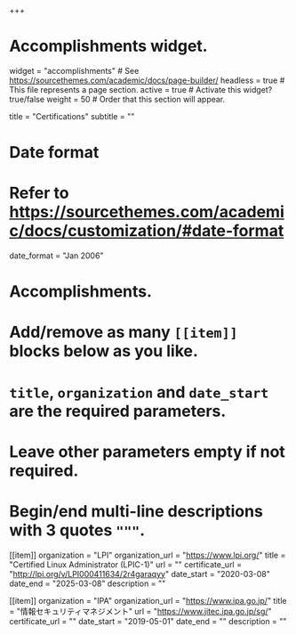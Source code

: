 +++
# Accomplishments widget.
widget = "accomplishments"  # See https://sourcethemes.com/academic/docs/page-builder/
headless = true  # This file represents a page section.
active = true  # Activate this widget? true/false
weight = 50  # Order that this section will appear.

title = "Certifications"
subtitle = ""

# Date format
#   Refer to https://sourcethemes.com/academic/docs/customization/#date-format
date_format = "Jan 2006"

# Accomplishments.
#   Add/remove as many `[[item]]` blocks below as you like.
#   `title`, `organization` and `date_start` are the required parameters.
#   Leave other parameters empty if not required.
#   Begin/end multi-line descriptions with 3 quotes `"""`.

[[item]]
  organization = "LPI"
  organization_url = "https://www.lpi.org/"
  title = "Certified Linux Administrator (LPIC-1)"
  url = ""
  certificate_url = "http://lpi.org/v/LPI000411634/2r4garaqyy"
  date_start = "2020-03-08"
  date_end = "2025-03-08"
  description = ""

[[item]]
  organization = "IPA"
  organization_url = "https://www.ipa.go.jp/"
  title = "情報セキュリティマネジメント"
  url = "https://www.jitec.ipa.go.jp/sg/"
  certificate_url = ""
  date_start = "2019-05-01"
  date_end = ""
  description = ""

